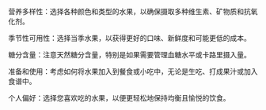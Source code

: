 营养多样性：选择各种颜色和类型的水果，以确保摄取多种维生素、矿物质和抗氧化剂。

季节性可用性：选择当季水果，以获得更好的口味、新鲜度和可能更低的成本。

糖分含量：注意天然糖分含量，特别是如果需要管理血糖水平或卡路里摄入量。

准备和使用：考虑如何将水果加入到餐食或小吃中，无论是生吃、打成果汁或加入食谱中。

个人偏好：选择您喜欢吃的水果，以便更轻松地保持均衡且愉悦的饮食。
